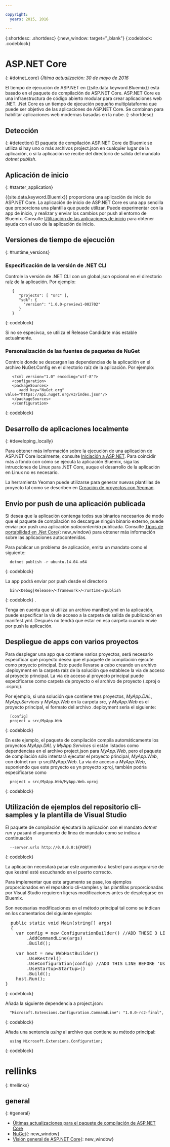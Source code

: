 ```yaml
---

copyright:
  years: 2015, 2016

---
```


{:shortdesc: .shortdesc}
{:new_window: target="_blank"}
{:codeblock: .codeblock}


# ASP.NET Core 
{: #dotnet_core}
*Última actualización: 30 de mayo de 2016*

El tiempo de ejecución de ASP.NET en {{site.data.keyword.Bluemix}} está basado en el paquete de compilación de ASP.NET Core.
ASP.NET Core es una infraestructura de código abierto modular para crear aplicaciones web .NET.
.Net Core es un tiempo de ejecución pequeño multiplataforma que puede ser objetivo de las aplicaciones de ASP.NET Core. Se combinan para habilitar aplicaciones web modernas basadas en la nube.
{: shortdesc}

## Detección
{: #detection}
El paquete de compilación ASP.NET Core de Bluemix se utiliza si hay uno o más archivos project.json en cualquier lugar de la aplicación, o si la aplicación se recibe del directorio de salida del mandato *dotnet publish*.

## Aplicación de inicio
{: #starter_application}

{{site.data.keyword.Bluemix}} proporciona una aplicación de inicio de ASP.NET Core.  La aplicación de inicio de ASP.NET Core es una app sencilla que proporciona una plantilla que puede utilizar.
Puede experimentar con la app de inicio, y realizar y enviar los cambios por push al entorno de Bluemix.  Consulte [Utilización de las aplicaciones de inicio](../../cfapps/starter_app_usage.html) para obtener ayuda con el uso de la aplicación de inicio.

## Versiones de tiempo de ejecución
{: #runtime_versions}

### Especificación de la versión de .NET CLI

Controle la versión de .NET CLI con un global.json opcional en el directorio raíz de la aplicación. Por ejemplo:
```
   {
      "projects": [ "src" ],
      "sdk": {
        "version": "1.0.0-preview1-002702"
      }
   }
```
{: codeblock}

Si no se especivca, se utiliza el Release Candidate más estable actualmente.

### Personalización de las fuentes de paquetes de NuGet

Controle donde se descargan las dependencias de la aplicación en el archivo NuGet.Config en el directorio raíz de la aplicación. Por ejemplo:
```
   <?xml version="1.0" encoding="utf-8"?>
   <configuration>
   <packageSources>
      <add key="NuGet.org" value="https://api.nuget.org/v3/index.json"/>
   </packageSources>
   </configuration>
```
{: codeblock}

## Desarrollo de aplicaciones localmente
{: #developing_locally}

Para obtener más información sobre la ejecución de una aplicación de ASP.NET Core localmente, consulte
[Iniciación a ASP.NET](http://docs.asp.net/en/latest/getting-started/index.html).
Para coincidir más a fondo con cómo se ejecuta la aplicación Bluemix, siga las intrucciones de Linux para .NET Core, auque el desarrollo de la aplicación en Linux no es necesario. 

La herramienta Yeoman puede utilizarse para generar nuevas plantillas de proyecto tal como se describen en
[Creación de proyectos con Yeoman](http://docs.asp.net/en/latest/client-side/yeoman.html).

## Envío por push de una aplicación publicada

Si desea que la aplicación contenga todos sus binarios necesarios de modo que el paquete de compilación no descargue ningún binario externo, puede enviar por push una aplicación *autocontenida* publicada.
Consulte [Tipos de portabilidad en .Net Core](http://dotnet.github.io/docs/core-concepts/app-types.html){: new_window} para obtener más información sobre las aplicaciones autocontenidas.


Para publicar un problema de aplicación, emita un mandato como el siguiente:
```
  dotnet publish -r ubuntu.14.04-x64 
```
{: codeblock}
  
La app podrá enviar por push desde el directorio 
```
  bin/<Debug|Release>/<framework>/<runtime>/publish
```
{: codeblock}
.

Tenga en cuenta que si utiliza un archivo manifest.yml en la aplicación, puede especificar la vía de acceso a la carpeta de salida de publicación en manifest.yml. Después no tendrá que estar en esa carpeta cuando envíe por push la aplicación. 

## Despliegue de apps con varios proyectos

Para desplegar una app que contiene varios proyectos, será necesario especificar qué proyecto desea que el paquete de compilación ejecute como proyecto principal. Esto puede llevarse a cabo creando un archivo .deployment en la carpeta raíz de la solución que establece la vía de acceso al proyecto principal. La vía de acceso al proyecto principal puede especificarse como carpeta de proyecto o el archivo de proyecto (.xproj o .csproj).

Por ejemplo, si una solución que contiene tres proyectos, *MyApp.DAL*, *MyApp.Services* y *MyApp.Web* en la carpeta *src*, y *MyApp.Web* es el proyecto principal, el formato del archivo .deployment sería el siguiente:
```
  [config]
  project = src/MyApp.Web
```
{: codeblock}

En este ejemplo, el paquete de compilación compila automáticamente los proyectos *MyApp.DAL* y *MyApp.Services* si están listados como dependencias en el archivo project.json para *MyApp.Web*, pero el paquete de compilación sólo intentará ejecutar el proyecto principal, *MyApp.Web*, con dotnet run -p src/MyApp.Web. La vía de acceso a *MyApp.Web*, suponiendo que este proyecto es yn proyecto xproj, también podría especificarse como 
```
  project = src/MyApp.Web/MyApp.Web.xproj 
```
{: codeblock}

## Utilización de ejemplos del repositorio cli-samples y la plantilla de Visual Studio

El paquete de compilación ejecutará la aplicación con el mandato *dotnet run* y pasará el argumento de línea de mandato como se indica a continuación
```
  --server.urls http://0.0.0.0:${PORT}
```
{: codeblock}

La aplicación necesitará pasar este argumento a kestrel para asegurarse de que kestrel esté escuchando en el puerto correcto. 

Para implementar que este argumento se pase, los ejemplos proporcionados en el repositorio cli-samples y las plantillas proporcionadas por Visual Studio requieren ligeras modificaciones antes de desplegarse en Bluemix.

Son necesarias modificaciones en el método principal tal como se indican en los comentarios del siguiente ejemplo: 

<pre>
  public static void Main(string[] args)
  {
    var config = new ConfigurationBuilder() //ADD THESE 3 LINES AT THE TOP OF THE MAIN METHOD
        .AddCommandLine(args)
        .Build();
    
    var host = new WebHostBuilder()
        .UseKestrel()
        .UseConfiguration(config) //ADD THIS LINE BEFORE 'UseStartup'
        .UseStartup&lt;Startup&gt;()  
        .Build();
    host.Run();
}
</pre>  
{: codeblock}

Añada la siguiente dependencia a project.json: 
```
  "Microsoft.Extensions.Configuration.CommandLine": "1.0.0-rc2-final",
```
{: codeblock}

Añada una sentencia *using* al archivo que contiene su método principal: 
```
  using Microsoft.Extensions.Configuration;
```
{: codeblock}

# rellinks
{: #rellinks}
## general
{: #general}
* [Últimas actualizaciones para el paquete de compilación de ASP.NET Core](updates.html)
* [NuGet](https://docs.nuget.org/Consume/Overview){: new_window}
* [Visión general de ASP.NET Core](http://docs.asp.net/en/latest/conceptual-overview/aspnet.html){: new_window}
